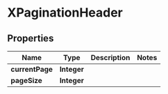 

# XPaginationHeader

## Properties

Name | Type | Description | Notes
------------ | ------------- | ------------- | -------------
**currentPage** | **Integer** |  | 
**pageSize** | **Integer** |  | 




